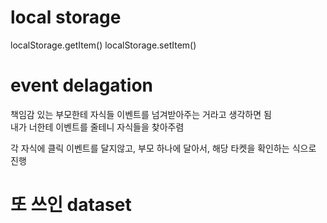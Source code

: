 # local storage
localStorage.getItem()
localStorage.setItem()

# event delagation
책임감 있는 부모한테 자식들 이벤트를 넘겨받아주는 거라고 생각하면 됨 \
내가 너한테 이벤트를 줄테니 자식들을 찾아주렴

각 자식에 클릭 이벤트를 달지않고, 부모 하나에 달아서, 해당 타켓을 확인하는 식으로 진행

# 또 쓰인 dataset 